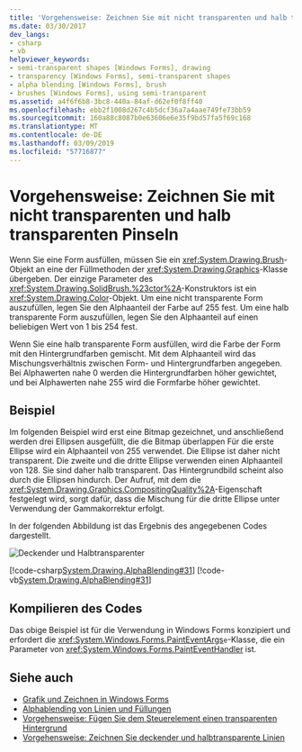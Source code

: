 ```yaml
---
title: 'Vorgehensweise: Zeichnen Sie mit nicht transparenten und halb transparenten Pinseln'
ms.date: 03/30/2017
dev_langs:
- csharp
- vb
helpviewer_keywords:
- semi-transparent shapes [Windows Forms], drawing
- transparency [Windows Forms], semi-transparent shapes
- alpha blending [Windows Forms], brush
- brushes [Windows Forms], using semi-transparent
ms.assetid: a4f6f6b8-3bc8-440a-84af-d62ef0f8ff40
ms.openlocfilehash: ebb2f1008d267c4b5dcf36a7a4aae749fe73bb59
ms.sourcegitcommit: 160a88c8087b0e63606e6e35f9bd57fa5f69c168
ms.translationtype: MT
ms.contentlocale: de-DE
ms.lasthandoff: 03/09/2019
ms.locfileid: "57716877"
---
```

# <a name="how-to-draw-with-opaque-and-semitransparent-brushes"></a>Vorgehensweise: Zeichnen Sie mit nicht transparenten und halb transparenten Pinseln
Wenn Sie eine Form ausfüllen, müssen Sie ein <xref:System.Drawing.Brush>-Objekt an eine der Füllmethoden der <xref:System.Drawing.Graphics>-Klasse übergeben. Der einzige Parameter des <xref:System.Drawing.SolidBrush.%23ctor%2A>-Konstruktors ist ein <xref:System.Drawing.Color>-Objekt. Um eine nicht transparente Form auszufüllen, legen Sie den Alphaanteil der Farbe auf 255 fest. Um eine halb transparente Form auszufüllen, legen Sie den Alphaanteil auf einen beliebigen Wert von 1 bis 254 fest.  
  
 Wenn Sie eine halb transparente Form ausfüllen, wird die Farbe der Form mit den Hintergrundfarben gemischt. Mit dem Alphaanteil wird das Mischungsverhältnis zwischen Form- und Hintergrundfarben angegeben. Bei Alphawerten nahe 0 werden die Hintergrundfarben höher gewichtet, und bei Alphawerten nahe 255 wird die Formfarbe höher gewichtet.  
  
## <a name="example"></a>Beispiel  
 Im folgenden Beispiel wird erst eine Bitmap gezeichnet, und anschließend werden drei Ellipsen ausgefüllt, die die Bitmap überlappen Für die erste Ellipse wird ein Alphaanteil von 255 verwendet. Die Ellipse ist daher nicht transparent. Die zweite und die dritte Ellipse verwenden einen Alphaanteil von 128. Sie sind daher halb transparent. Das Hintergrundbild scheint also durch die Ellipsen hindurch. Der Aufruf, mit dem die <xref:System.Drawing.Graphics.CompositingQuality%2A>-Eigenschaft festgelegt wird, sorgt dafür, dass die Mischung für die dritte Ellipse unter Verwendung der Gammakorrektur erfolgt.  
  
 In der folgenden Abbildung ist das Ergebnis des angegebenen Codes dargestellt.  
  
 ![Deckender und Halbtransparenter](./media/compqualellipse.png "Compqualellipse")  
  
 [!code-csharp[System.Drawing.AlphaBlending#31](~/samples/snippets/csharp/VS_Snippets_Winforms/System.Drawing.AlphaBlending/CS/Class1.cs#31)]
 [!code-vb[System.Drawing.AlphaBlending#31](~/samples/snippets/visualbasic/VS_Snippets_Winforms/System.Drawing.AlphaBlending/VB/Class1.vb#31)]  
  
## <a name="compiling-the-code"></a>Kompilieren des Codes  
 Das obige Beispiel ist für die Verwendung in Windows Forms konzipiert und erfordert die <xref:System.Windows.Forms.PaintEventArgs>`e`-Klasse, die ein Parameter von <xref:System.Windows.Forms.PaintEventHandler> ist.  
  
## <a name="see-also"></a>Siehe auch
- [Grafik und Zeichnen in Windows Forms](graphics-and-drawing-in-windows-forms.md)
- [Alphablending von Linien und Füllungen](alpha-blending-lines-and-fills.md)
- [Vorgehensweise: Fügen Sie dem Steuerelement einen transparenten Hintergrund](../controls/how-to-give-your-control-a-transparent-background.md)
- [Vorgehensweise: Zeichnen Sie deckender und halbtransparente Linien](how-to-draw-opaque-and-semitransparent-lines.md)
